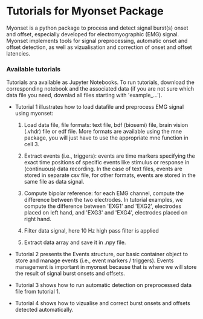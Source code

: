 # Tutorials for Myonset Package

Myonset is a python package to process and detect signal burst(s) onset and offset, especially developed for electromyographic (EMG) signal. 
Myonset implements tools for signal preprocessing, automatic onset and offset detection, as well as vizualisation and correction of onset and offset latencies.

### Available tutorials

Tutorials ara available as Jupyter Notebooks. To run tutorials, download the corresponding notebook and the associated data (if you are not sure which data file you need, downlad all files starting with 'example_...').

- Tutorial 1 illustrates how to load datafile and preprocess EMG signal using myonset:
    1. Load data file, file formats: text file, bdf (biosemi) file, brain vision (.vhdr) file or edf file. More formats are available using the mne package, you will just have to use the appropriate mne function in cell 3.

    2. Extract events (i.e., triggers): events are time markers specifying the exact time positions of specific events like stimulus or response in (continuous) data recording. In the case of text files, events are stored in separate csv file, for other formats, events are stored in the same file as data signal.

    3. Compute bipolar reference: for each EMG channel, compute the difference between the two electrodes. In tutorial examples, we compute the difference between 'EXG1' and 'EXG2', electrodes placed on left hand, and 'EXG3' and 'EXG4', electrodes placed on right hand.

    4. Filter data signal, here 10 Hz high pass filter is applied

    5. Extract data array and save it in .npy file.

- Tutorial 2 presents the Events structure, our basic container object to store and manage events (i.e., event markers / triggers). Events management is important in myonset because that is where we will store the result of signal burst onsets and offsets.

- Tutorial 3 shows how to run automatic detection on preprocessed data file from tutorial 1.

- Tutorial 4 shows how to vizualise and correct burst onsets and offsets detected automatically. 




